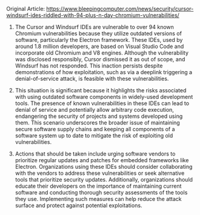 Original Article: https://www.bleepingcomputer.com/news/security/cursor-windsurf-ides-riddled-with-94-plus-n-day-chromium-vulnerabilities/

1) The Cursor and Windsurf IDEs are vulnerable to over 94 known Chromium vulnerabilities because they utilize outdated versions of software, particularly the Electron framework. These IDEs, used by around 1.8 million developers, are based on Visual Studio Code and incorporate old Chromium and V8 engines. Although the vulnerability was disclosed responsibly, Cursor dismissed it as out of scope, and Windsurf has not responded. This inaction persists despite demonstrations of how exploitation, such as via a deeplink triggering a denial-of-service attack, is feasible with these vulnerabilities.

2) This situation is significant because it highlights the risks associated with using outdated software components in widely-used development tools. The presence of known vulnerabilities in these IDEs can lead to denial of service and potentially allow arbitrary code execution, endangering the security of projects and systems developed using them. This scenario underscores the broader issue of maintaining secure software supply chains and keeping all components of a software system up to date to mitigate the risk of exploiting old vulnerabilities.

3) Actions that should be taken include urging software vendors to prioritize regular updates and patches for embedded frameworks like Electron. Organizations using these IDEs should consider collaborating with the vendors to address these vulnerabilities or seek alternative tools that prioritize security updates. Additionally, organizations should educate their developers on the importance of maintaining current software and conducting thorough security assessments of the tools they use. Implementing such measures can help reduce the attack surface and protect against potential exploitations.